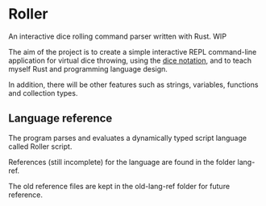 # Roller
An interactive dice rolling command parser written with Rust. WIP

The aim of the project is to create a simple interactive REPL command-line application for virtual dice throwing, using the [dice notation](https://en.wikipedia.org/wiki/Dice_notation), and to teach myself Rust and programming language design.

In addition, there will be other features such as strings, variables, functions and collection types.

## Language reference

The program parses and evaluates a dynamically typed script language called Roller script.

References (still incomplete) for the language are found in the folder lang-ref.

The old reference files are kept in the old-lang-ref folder for future reference.
